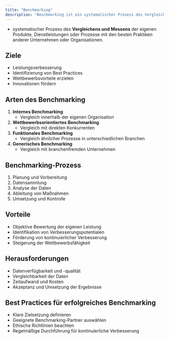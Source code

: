 ```yaml
---
title: "Benchmarking"
description: "Benchmarking ist ein systematischer Prozess des Vergleichens und Messens der eigenen Produkte, Dienstleistungen oder Prozesse mit den besten Praktiken anderer Unternehmen. Ziele sind Leistungsverbesserung und Identifizierung von Best Practices. Arten sind internes, wettbewerbsorientiertes, funktionales und generisches Benchmarking. Der Prozess umfasst Planung, Datensammlung, Analyse und Umsetzung."
---
```


- systematischer Prozess des **Vergleichens und Messens** der eigenen Produkte, Dienstleistungen oder Prozesse mit den besten Praktiken anderer Unternehmen oder Organisationen.

## Ziele
- Leistungsverbesserung
- Identifizierung von Best Practices
- Wettbewerbsvorteile erzielen
- Innovationen fördern

## Arten des Benchmarking
1. **Internes Benchmarking**
	- Vergleich innerhalb der eigenen Organisation
2. **Wettbewerbsorientiertes Benchmarking**
	- Vergleich mit direkten Konkurrenten
3. **Funktionales Benchmarking**
	- Vergleich ähnlicher Prozesse in unterschiedlichen Branchen
4. **Generisches Benchmarking**
	- Vergleich mit branchenfremden Unternehmen
## Benchmarking-Prozess
1. Planung und Vorbereitung
2. Datensammlung
3. Analyse der Daten
4. Ableitung von Maßnahmen
5. Umsetzung und Kontrolle

## Vorteile
- Objektive Bewertung der eigenen Leistung
- Identifikation von Verbesserungspotentialen
- Förderung von kontinuierlicher Verbesserung
- Steigerung der Wettbewerbsfähigkeit

## Herausforderungen
- Datenverfügbarkeit und -qualität
- Vergleichbarkeit der Daten
- Zeitaufwand und Kosten
- Akzeptanz und Umsetzung der Ergebnisse

## Best Practices für erfolgreiches Benchmarking
- Klare Zielsetzung definieren
- Geeignete Benchmarking-Partner auswählen
- Ethische Richtlinien beachten
- Regelmäßige Durchführung für kontinuierliche Verbesserung
